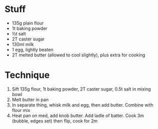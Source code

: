 # Stuff

- 135g plain flour
- 1t baking powder
- ½t salt
- 2T caster sugar
- 130ml milk
- 1 egg, lightly beaten
- 2T melted butter (allowed to cool slightly), plus extra for cooking

# Technique

1. Sift 135g flour, 1t baking powder, 2T caster sugar, 0.5t salt in mixing bowl
2. Melt butter in pan
3. In separate thing, whisk milk and egg, then add butter. Combine with flour mix
4. Heat pan on med, add knob butter. Add ladle of batter. Cook 3m (bubble, edges set) then flip, cook for 2m
